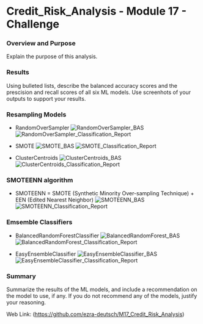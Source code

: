 # Credit_Risk_Analysis - Module 17 - Challenge

### Overview and Purpose

Explain the purpose of this analysis.

### Results

Using bulleted lists, describe the balanced accuracy scores and the prescision and recall scores of all six ML models. Use screenhots of your outputs to support your results.

### Resampling Models
* RandomOverSampler
![RandomOverSampler_BAS](https://user-images.githubusercontent.com/88510296/145282862-1dd3ecaf-6e82-4648-b8e1-963d010421a0.png)
![RandomOverSampler_Classification_Report](https://user-images.githubusercontent.com/88510296/145282900-8f27c178-e650-4cda-a833-eb1716f00eed.png)
 
* SMOTE
![SMOTE_BAS](https://user-images.githubusercontent.com/88510296/145282930-4e234125-f600-4c7d-9256-4cfb64e14aed.png)
![SMOTE_Classification_Report](https://user-images.githubusercontent.com/88510296/145282943-56b4514a-bb0a-4693-b447-4454beec7a8c.png)
 
* ClusterCentroids
![ClusterCentroids_BAS](https://user-images.githubusercontent.com/88510296/145282957-a566a3dd-52fa-4ad0-a05d-bc5cb6ea4c19.png)
![ClusterCentroids_Classification_Report](https://user-images.githubusercontent.com/88510296/145282973-baaa6d48-0a86-41d5-8053-89d63ccee3b7.png)

### SMOTEENN algorithm
* SMOTEENN = SMOTE (Synthetic Minority Over-sampling Technique) + EEN (Edited Nearest Neighbor)
![SMOTEENN_BAS](https://user-images.githubusercontent.com/88510296/145283020-64022791-9879-45d6-8c3d-90e832e80ac8.png)
![SMOTEENN_Classification_Report](https://user-images.githubusercontent.com/88510296/145283034-fea2028c-174d-4b69-af04-754510f9d8e2.png)

### Emsemble Classifiers
* BalancedRandomForestClassifier
![BalancedRandomForest_BAS](https://user-images.githubusercontent.com/88510296/145283049-89331ac2-5ac1-4a62-8f26-440e2fbe63ed.png)
![BalancedRandomForest_Classification_Report](https://user-images.githubusercontent.com/88510296/145283064-9490d838-6cb6-4b4a-aa64-400f95b0638f.png)

* EasyEnsembleClassifier
![EasyEnsembleClassifier_BAS](https://user-images.githubusercontent.com/88510296/145283090-8e711d61-e6d0-4263-b984-0e5a6d309699.png)
![EasyEnsembleClassifier_Classification_Report](https://user-images.githubusercontent.com/88510296/145283104-5c59a0f8-1aea-4dd5-ace1-010558ad4e44.png)

### Summary

Summarize the results of the ML models, and include a recommendation on the model to use, if any. If you do not recommend any of the models, justify your reasoning.



Web Link: (https://github.com/ezra-deutsch/M17_Credit_Risk_Analysis)
